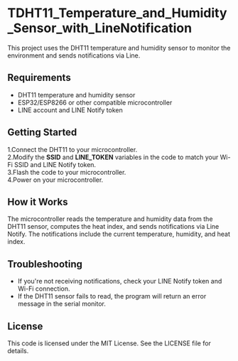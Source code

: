# TDHT11_Temperature_and_Humidity_Sensor_with_LineNotification
This project uses the DHT11 temperature and humidity sensor to monitor the environment and sends notifications via Line.
<h2>Requirements</h2>

- DHT11 temperature and humidity sensor<br>
- ESP32/ESP8266 or other compatible microcontroller<br>
- LINE account and LINE Notify token<br>
<h2>Getting Started</h2>

1.Connect the DHT11 to your microcontroller.<br>
2.Modify the <b>SSID</b> and <b>LINE_TOKEN</b> variables in the code to match your Wi-Fi SSID and LINE Notify token.<br>
3.Flash the code to your microcontroller.<br>
4.Power on your microcontroller.<br>

<h2>How it Works</h2>
The microcontroller reads the temperature and humidity data from the DHT11 sensor, computes the heat index, and sends notifications via Line Notify. The notifications include the current temperature, humidity, and heat index.

<h2>Troubleshooting</h2>

- If you're not receiving notifications, check your LINE Notify token and Wi-Fi connection.<br>
- If the DHT11 sensor fails to read, the program will return an error message in the serial monitor.<br>

<h2>License</h2>
This code is licensed under the MIT License. See the LICENSE file for details.
